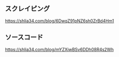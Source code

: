 ## スクレイピング
https://shlia34.com/blog/6DwqZ91pNZ6sh0ZrBd4Hm1

## ソースコード
https://shlia34.com/blog/mYZXiwBSv6DDh08R4s2Wh